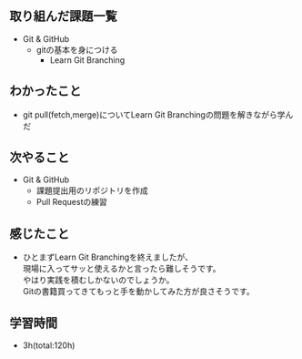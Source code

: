 ## 取り組んだ課題一覧
- Git & GitHub
    - gitの基本を身につける
        - Learn Git Branching

## わかったこと
- git pull(fetch,merge)についてLearn Git Branchingの問題を解きながら学んだ

## 次やること
- Git & GitHub
    - 課題提出用のリポジトリを作成
    - Pull Requestの練習   

## 感じたこと
- ひとまずLearn Git Branchingを終えましたが、  
  現場に入ってサッと使えるかと言ったら難しそうです。  
  やはり実践を積むしかないのでしょうか。  
  Gitの書籍買ってきてもっと手を動かしてみた方が良さそうです。

## 学習時間
- 3h(total:120h)
